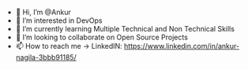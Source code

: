 - 👋 Hi, I’m @Ankur
- 👀 I’m interested in DevOps
- 🌱 I’m currently learning Multiple Technical and Non Technical Skills
- 💞️ I’m looking to collaborate on Open Source Projects 
- 📫 How to reach me -> LinkedIN: https://www.linkedin.com/in/ankur-nagila-3bbb91185/

<!---
N06dey/N06dey is a ✨ special ✨ repository because its `README.md` (this file) appears on your GitHub profile.
You can click the Preview link to take a look at your changes.
--->
